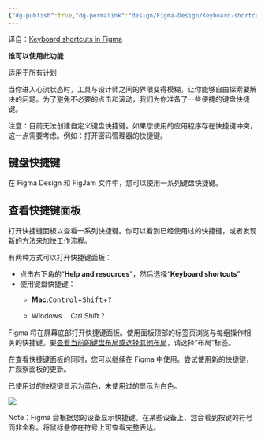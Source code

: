 ```yaml
---
{"dg-publish":true,"dg-permalink":"design/Figma-Design/Keyboard-shortcuts-in-Figma","permalink":"/design/Figma-Design/Keyboard-shortcuts-in-Figma/","metatags":{"description":"Before you start Who can use this feature","og:site_name":"DavonOs","og:title":"Figma 中的键盘快捷键","og:type":"article","og:url":"https://zuji.eu.org/design/Figma-Design/Figma 中的键盘快捷键","og:image":"https://help.figma.com/hc/theming_assets/01HZFG1N1QJPKABHT3PHQQ0J9J","og:image: width":"200","og:image: alt":"articlecover","og:locale":"zh_cn"},"tags":["Design/UI/Figma"],"dgShowInlineTitle":true,"created":"2025-06-18 21:24","updated":"2025-07-21 21:23"}
---
```




译自：[Keyboard shortcuts in Figma](https://help.figma.com/hc/en-us/articles/360040328653-Keyboard-shortcuts-in-Figma)

**谁可以使用此功能**

适用于所有计划

当你进入心流状态时，工具与设计师之间的界限变得模糊，让你能够自由探索要解决的问题。为了避免不必要的点击和滚动，我们为你准备了一些便捷的键盘快捷键。

注意：目前无法创建自定义键盘快捷键。如果您使用的应用程序存在快捷键冲突，这一点需要考虑。例如：打开密码管理器的快捷键。

## 键盘快捷键

在 Figma Design 和 FigJam 文件中，您可以使用一系列键盘快捷键。

## 查看快捷键面板

打开快捷键面板以查看一系列快捷键。你可以看到已经使用过的快捷键，或者发现新的方法来加快工作流程。

有两种方式可以打开快捷键面板：

- 点击右下角的“**Help and resources**”，然后选择“**Keyboard shortcuts**”
- 使用键盘快捷键：
    - **Mac:**<kbd>Control</kbd>+<kbd>Shift</kbd>+<kbd>?</kbd>
    
    - Windows： Ctrl Shift ?
        

Figma 将在屏幕底部打开快捷键面板。使用面板顶部的标签页浏览与每组操作相关的快捷键。要[查看当前的键盘布局或选择其他布局](https://help.figma.com/hc/en-us/articles/5665442977431-Select-keyboard-layout)，请选择“布局”标签。

在查看快捷键面板的同时，您可以继续在 Figma 中使用。尝试使用新的快捷键，并观察面板的更新。

已使用过的快捷键显示为蓝色，未使用过的显示为白色。

![](https://help.figma.com/hc/article_attachments/10210353302807)

Note：Figma 会根据您的设备显示快捷键。在某些设备上，您会看到按键的符号而非全称。将鼠标悬停在符号上可查看完整表达。